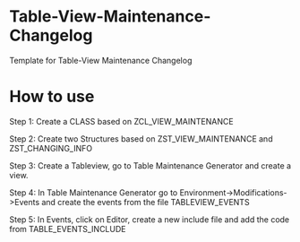 # Table-View-Maintenance-Changelog
Template for Table-View Maintenance Changelog

# How to use
Step 1: Create a CLASS based on ZCL_VIEW_MAINTENANCE

Step 2: Create two Structures based on ZST_VIEW_MAINTENANCE and ZST_CHANGING_INFO

Step 3: Create a Tableview, go to Table Maintenance Generator and create a view. 

Step 4: In Table Maintenance Generator go to Environment->Modifications->Events and create the events from the file TABLEVIEW_EVENTS

Step 5: In Events, click on Editor, create a new include file and add the code from TABLE_EVENTS_INCLUDE
